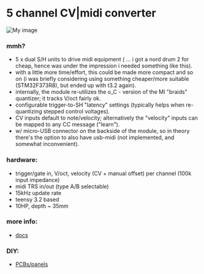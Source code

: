 5 channel CV|midi converter
===


![My image](https://c2.staticflickr.com/2/1780/43105246015_8cc601f7be_h.jpg)


### mmh?

- 5 x dual S/H units to drive midi equipment ( ... i got a nord drum 2 for cheap, hence was under the impression i needed something like this).
- with a little more time/effort, this could be made more compact and so on (i was briefly considering using something cheaper/more suitable (STM32F373R8), but ended up with t3.2 again).
- internally, the module re-utilizes the o_C - version of the MI "braids" quantizer; it tracks V/oct fairly ok.
- configurable trigger-to-SH "latency" settings (typically helps when re-quantizing stepped control voltages).
- CV inputs default to note/velocity; alternatively the "velocity" inputs can be mapped to any CC message ("learn").
- w/ micro-USB connector on the backside of the module, so in theory there's the option to also have usb-midi (not implemented, and somewhat inconvenient).

### hardware:

- trigger/gate in, V/oct, velocity (CV + manual offset) per channel (100k input impedance)
- midi TRS in/out (type A/B selectable)
- 15kHz update rate
- teensy 3.2 based
- 10HP, depth ~ 35mm

### more info:

- [docs](https://github.com/mxmxmx/CV2Midi/wiki)

### DIY: 

- [PCBs/panels](https://pushermanproductions.com/?s=cv2midi)